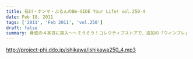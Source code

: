 ```yaml
---
title: 石川・ホンマ・ぶるんのBe-SIDE Your Life! vol.250-4
date: Feb 18, 2011
tags: ['2011', 'Feb 2011', 'vol.250']
draft: false
summary: 脅威の４本目に突入～～そうそう！コレクティブストアで、追加の「ウィンブレ」とかもあったりするのでゼヒとも覗いてみてほしい！NAMAEはプロトタイプを手にしているが冬場のアンダーとしても結構活躍してくれている！！NAMAE
---
```


http://project-phi.ddo.jp/ishikawa/ishikawa250_4.mp3
